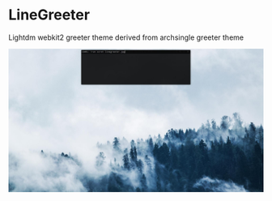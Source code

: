 # LineGreeter
Lightdm webkit2 greeter theme derived from archsingle greeter theme

![Alt text](linegreeter.jpg?raw=true "Linegreetertheme")
